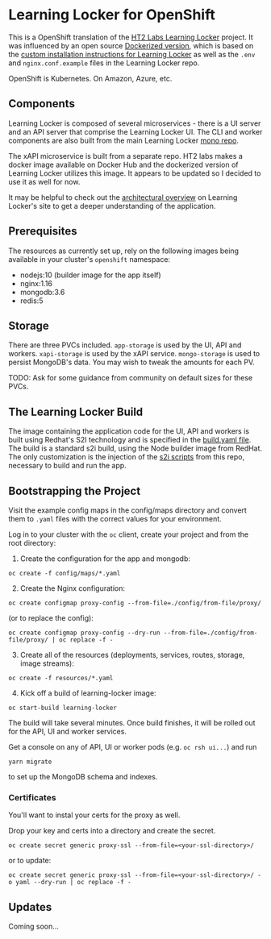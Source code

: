 
# Learning Locker for OpenShift 

This is a OpenShift translation of the [HT2 Labs Learning
Locker](https://www.ht2labs.com/learning-locker/) project. It was
influenced by an open source [Dockerized
version](https://github.com/michzimny/learninglocker2-docker), which is
based on the [custom installation instructions for Learning
Locker](http://docs.learninglocker.net/guides-custom-installation/) as
well as the `.env` and `nginx.conf.example` files in the Learning
Locker repo.

OpenShift is Kubernetes. On Amazon, Azure, etc.

## Components

Learning Locker is composed of several microservices - there is a UI
server and an API server that comprise the Learning Locker UI. The CLI
and worker components are also built from the main Learning Locker [mono
repo](https://github.com/LearningLocker/learninglocker). 

The xAPI microservice is built from a separate repo. HT2 labs makes
a docker image available on Docker Hub and the dockerized version of
Learning Locker utilizes this image. It appears to be updated so I
decided to use it as well for now.

It may be helpful to check out the [architectural
overview](http://docs.learninglocker.net/overview-architecture/) on
Learning Locker's site to get a deeper understanding of the application.

## Prerequisites

The resources as currently set up, rely on the following images
being available in your cluster's `openshift` namespace:

* nodejs:10 (builder image for the app itself)
* nginx:1.16
* mongodb:3.6
* redis:5

## Storage

There are three PVCs included. `app-storage` is used by the UI, API and
workers. `xapi-storage` is used by the xAPI service. `mongo-storage`
is used to persist MongoDB's data. You may wish to tweak the amounts
for each PV. 

TODO: Ask for some guidance from community on default sizes for these PVCs.

## The Learning Locker Build

The image containing the application code for the UI, API and workers
is built using Redhat's S2I technology and is specified in the [build.yaml
file](resources/build.yaml). The build is a standard s2i build, using
the Node builder image from RedHat. The only customization is the
injection of the [s2i scripts](s2i) from this repo, necessary to build
and run the app.

## Bootstrapping the Project

Visit the example config maps in the config/maps directory and convert
them to `.yaml` files with the correct values for your environment.

Log in to your cluster with the `oc` client, create your project and from the root directory:

1. Create the configuration for the app and mongodb:

`oc create -f config/maps/*.yaml`

2. Create the Nginx configuration:

`oc create configmap proxy-config --from-file=./config/from-file/proxy/`

(or to replace the config):

`oc create configmap proxy-config --dry-run --from-file=./config/from-file/proxy/ | oc replace -f -`

3. Create all of the resources (deployments, services, routes,
storage, image streams):

`oc create -f resources/*.yaml`
        
4. Kick off a build of learning-locker image:

`oc start-build learning-locker`

The build will take several minutes. Once build finishes, it will be
rolled out for the API, UI and worker services.

Get a console on any of API, UI or worker pods (e.g. `oc rsh ui...`) and run

`yarn migrate`

to set up the MongoDB schema and indexes.


### Certificates

You'll want to instal your certs for the proxy as well.

Drop your key and certs into a directory and create the secret.

`oc create secret generic proxy-ssl --from-file=<your-ssl-directory>/ `

or to update:

`oc create secret generic proxy-ssl --from-file=<your-ssl-directory>/ -o yaml --dry-run | oc replace -f -`

## Updates

Coming soon...
